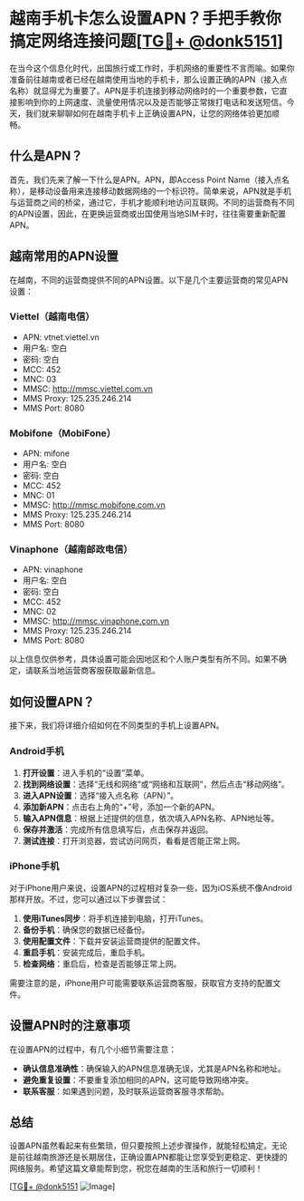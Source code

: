 # 越南手机卡怎么设置APN？手把手教你搞定网络连接问题[[TG💪+ @donk5151](https://t.me/s/donk5151)]

在当今这个信息化时代，出国旅行或工作时，手机网络的重要性不言而喻。如果你准备前往越南或者已经在越南使用当地的手机卡，那么设置正确的APN（接入点名称）就显得尤为重要了。APN是手机连接到移动网络时的一个重要参数，它直接影响到你的上网速度、流量使用情况以及是否能够正常拨打电话和发送短信。今天，我们就来聊聊如何在越南手机卡上正确设置APN，让您的网络体验更加顺畅。

## 什么是APN？

首先，我们先来了解一下什么是APN。APN，即Access Point Name（接入点名称），是移动设备用来连接移动数据网络的一个标识符。简单来说，APN就是手机与运营商之间的桥梁，通过它，手机才能顺利地访问互联网。不同的运营商有不同的APN设置，因此，在更换运营商或出国使用当地SIM卡时，往往需要重新配置APN。

## 越南常用的APN设置

在越南，不同的运营商提供不同的APN设置。以下是几个主要运营商的常见APN设置：

### Viettel（越南电信）
- APN: vtnet.viettel.vn
- 用户名: 空白
- 密码: 空白
- MCC: 452
- MNC: 03
- MMSC: http://mmsc.viettel.com.vn
- MMS Proxy: 125.235.246.214
- MMS Port: 8080

### Mobifone（MobiFone）
- APN: mifone
- 用户名: 空白
- 密码: 空白
- MCC: 452
- MNC: 01
- MMSC: http://mmsc.mobifone.com.vn
- MMS Proxy: 125.235.246.214
- MMS Port: 8080

### Vinaphone（越南邮政电信）
- APN: vinaphone
- 用户名: 空白
- 密码: 空白
- MCC: 452
- MNC: 02
- MMSC: http://mmsc.vinaphone.com.vn
- MMS Proxy: 125.235.246.214
- MMS Port: 8080

以上信息仅供参考，具体设置可能会因地区和个人账户类型有所不同。如果不确定，请联系当地运营商客服获取最新信息。

## 如何设置APN？

接下来，我们将详细介绍如何在不同类型的手机上设置APN。

### Android手机

1. **打开设置**：进入手机的“设置”菜单。
2. **找到网络设置**：选择“无线和网络”或“网络和互联网”，然后点击“移动网络”。
3. **进入APN设置**：选择“接入点名称（APN）”。
4. **添加新APN**：点击右上角的“+”号，添加一个新的APN。
5. **输入APN信息**：根据上述提供的信息，依次填入APN名称、APN地址等。
6. **保存并激活**：完成所有信息填写后，点击保存并返回。
7. **测试连接**：打开浏览器，尝试访问网页，看看是否能正常上网。

### iPhone手机

对于iPhone用户来说，设置APN的过程相对复杂一些，因为iOS系统不像Android那样开放。不过，您可以通过以下步骤尝试：

1. **使用iTunes同步**：将手机连接到电脑，打开iTunes。
2. **备份手机**：确保您的数据已经备份。
3. **使用配置文件**：下载并安装运营商提供的配置文件。
4. **重启手机**：安装完成后，重启手机。
5. **检查网络**：重启后，检查是否能够正常上网。

需要注意的是，iPhone用户可能需要联系运营商客服，获取官方支持的配置文件。

## 设置APN时的注意事项

在设置APN的过程中，有几个小细节需要注意：

- **确认信息准确性**：确保输入的APN信息准确无误，尤其是APN名称和地址。
- **避免重复设置**：不要重复添加相同的APN，这可能导致网络冲突。
- **联系客服**：如果遇到问题，及时联系运营商客服寻求帮助。

## 总结

设置APN虽然看起来有些繁琐，但只要按照上述步骤操作，就能轻松搞定。无论是前往越南旅游还是长期居住，正确设置APN都能让您享受到更稳定、更快捷的网络服务。希望这篇文章能帮到您，祝您在越南的生活和旅行一切顺利！

[[TG💪+ @donk5151](https://t.me/s/donk5151) ![Image](https://i.postimg.cc/rwNCRYN7/Snipaste-2025-04-30-17-27-05.png)]